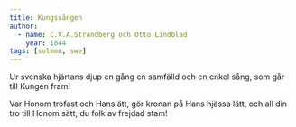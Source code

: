 ```yaml
---
title: Kungssången
author:
  - name: C.V.A.Strandberg och Otto Lindblad
    year: 1844
tags: [solemn, swe]
---
```


Ur svenska hjärtans djup en gång
en samfälld och en enkel sång,
som går till Kungen fram!

Var Honom trofast och Hans ätt,
gör kronan på Hans hjässa lätt,
och all din tro till Honom sätt,
du folk av frejdad stam!
